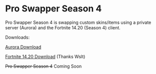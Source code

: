 # Pro Swapper Season 4

Pro Swapper Season 4 is swapping custom skins/items using a private server (Aurora) and the Fortnite 14.20 (Season 4) client.

Downloads:

[Aurora Download](https://cdn.aurorafn.dev/files/Aurora.zip "Aurora Download")

[Fortnite 14.20 Download](https://gofile.io/d/nQhhIA "Fortnite 14.20 Download") (Thanks Wslt)

~~Pro Swapper Season 4~~ Coming Soon
